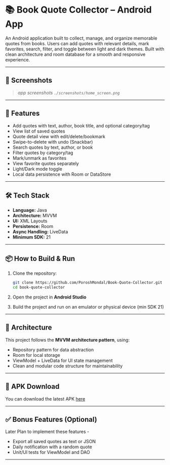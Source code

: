 # 📚 Book Quote Collector – Android App

An Android application built to collect, manage, and organize memorable quotes from books.
Users can add quotes with relevant details, mark favorites, search, filter, and toggle between light and dark themes. 
Built with clean architecture and room database for a smooth and responsive experience.

---

## 📸 Screenshots

> *app screenshots `./screenshots/home_screen.png`*

---

## 📘 Features

- Add quotes with text, author, book title, and optional category/tag
- View list of saved quotes
- Quote detail view with edit/delete/bookmark
- Swipe-to-delete with undo (Snackbar)
- Search quotes by text, author, or book
- Filter quotes by category/tag
- Mark/unmark as favorites
- View favorite quotes separately
- Light/Dark mode toggle
- Local data persistence with Room or DataStore

---

## 🛠️ Tech Stack

- **Language:** Java
- **Architecture:** MVVM 
- **UI:** XML Layouts
- **Persistence:** Room 
- **Async Handling:** LiveData 
- **Minimum SDK:** 21

---

## 📦 How to Build & Run

1. Clone the repository:
   ```bash
   git clone https://github.com/PoroshMondal/Book-Quote-Collector.git
   cd book-quote-collector
   ```

2. Open the project in **Android Studio**

3. Build the project and run on an emulator or physical device (min SDK 21)

---

## 📐 Architecture

This project follows the **MVVM architecture pattern**, using:
- Repository pattern for data abstraction
- Room for local storage
- ViewModel + LiveData for UI state management
- Clean and modular code structure for maintainability

---

## 📁 APK Download

You can download the latest APK [here](#)

---

## ✅ Bonus Features (Optional)
Later Plan to implement these features - 
- Export all saved quotes as text or JSON
- Daily notification with a random quote
- Unit/UI tests for ViewModel and DAO

---

